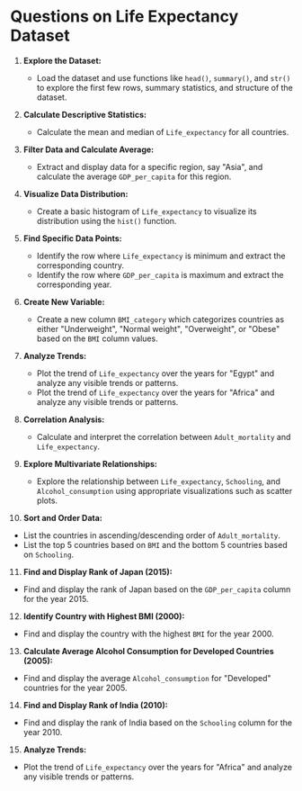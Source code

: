 # Questions on Life Expectancy Dataset

1. **Explore the Dataset:**
   - Load the dataset and use functions like `head()`, `summary()`, and `str()` to explore the first few rows, summary statistics, and structure of the dataset.
   
2. **Calculate Descriptive Statistics:**
   - Calculate the mean and median of `Life_expectancy` for all countries.

3. **Filter Data and Calculate Average:**
   - Extract and display data for a specific region, say "Asia", and calculate the average `GDP_per_capita` for this region.

4. **Visualize Data Distribution:**
   - Create a basic histogram of `Life_expectancy` to visualize its distribution using the `hist()` function.

5. **Find Specific Data Points:**
   - Identify the row where `Life_expectancy` is minimum and extract the corresponding country.
   - Identify the row where `GDP_per_capita` is maximum and extract the corresponding year.

6. **Create New Variable:**
   - Create a new column `BMI_category` which categorizes countries as either "Underweight", "Normal weight", "Overweight", or "Obese" based on the `BMI` column values.

7. **Analyze Trends:**
   - Plot the trend of `Life_expectancy` over the years for "Egypt" and analyze any visible trends or patterns.
   - Plot the trend of `Life_expectancy` over the years for "Africa" and analyze any visible trends or patterns.

8. **Correlation Analysis:**
   - Calculate and interpret the correlation between `Adult_mortality` and `Life_expectancy`.

9. **Explore Multivariate Relationships:**
   - Explore the relationship between `Life_expectancy`, `Schooling`, and `Alcohol_consumption` using appropriate visualizations such as scatter plots.

10. **Sort and Order Data:**
   - List the countries in ascending/descending order of `Adult_mortality`.
   - List the top 5 countries based on `BMI` and the bottom 5 countries based on `Schooling`.

11. **Find and Display Rank of Japan (2015):**
   - Find and display the rank of Japan based on the `GDP_per_capita` column for the year 2015.

12. **Identify Country with Highest BMI (2000):**
   - Find and display the country with the highest `BMI` for the year 2000.

13. **Calculate Average Alcohol Consumption for Developed Countries (2005):**
   - Find and display the average `Alcohol_consumption` for "Developed" countries for the year 2005.

14. **Find and Display Rank of India (2010):**
   - Find and display the rank of India based on the `Schooling` column for the year 2010.

15. **Analyze Trends:**
   - Plot the trend of `Life_expectancy` over the years for "Africa" and analyze any visible trends or patterns.
